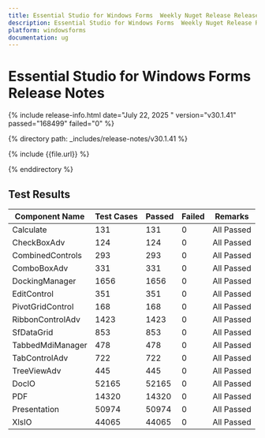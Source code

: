```yaml
---
title: Essential Studio for Windows Forms  Weekly Nuget Release Release Notes  
description: Essential Studio for Windows Forms  Weekly Nuget Release Release Notes  
platform: windowsforms
documentation: ug
---
```


# Essential Studio for Windows Forms   Release Notes  

{% include release-info.html date="July 22, 2025 "  version="v30.1.41" passed="168499" failed="0" %}

{% directory path: _includes/release-notes/v30.1.41 %}

{% include {{file.url}} %}

{% enddirectory %}

## Test Results

| Component Name | Test Cases | Passed | Failed | Remarks |
|---------------|------------|--------|--------|---------|
| Calculate | 131 | 131 | 0 | All Passed |
| CheckBoxAdv | 124 | 124 | 0 | All Passed |
| CombinedControls | 293 | 293 | 0 | All Passed |
| ComboBoxAdv | 331 | 331 | 0 | All Passed |
| DockingManager | 1656 | 1656 | 0 | All Passed |
| EditControl | 351 | 351 | 0 | All Passed |
| PivotGridControl | 168 | 168 | 0 | All Passed |
| RibbonControlAdv | 1423 | 1423 | 0 | All Passed |
| SfDataGrid | 853 | 853 | 0 | All Passed |
| TabbedMdiManager | 478 | 478 | 0 | All Passed |
| TabControlAdv | 722 | 722 | 0 | All Passed |
| TreeViewAdv | 445 | 445 | 0 | All Passed |
| DocIO | 52165 | 52165 | 0 | All Passed |
| PDF | 14320 | 14320 | 0 | All Passed |
| Presentation | 50974 | 50974 | 0 | All Passed |
| XlsIO | 44065 | 44065 | 0 | All Passed |